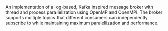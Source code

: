 An implementation of a log-based, Kafka inspired message broker with thread and process parallelization using OpenMP and OpenMPI. 
The broker supports multiple topics that different consumers can independently subscribe to while maintaining maximum paralellization and performance.
